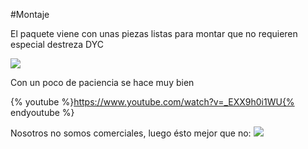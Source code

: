 #Montaje

El paquete viene con unas piezas listas para montar que no requieren especial destreza DYC

![](http://robotopia.es/img/cms/smart-car-para-microbit-montaje.jpg)

Con un poco de paciencia se hace muy bien

{% youtube %}https://www.youtube.com/watch?v=_EXX9h0i1WU{% endyoutube %}

Nosotros no somos comerciales, luego ésto mejor que no:
![](https://catedu.gitbooks.io/alphabot/content/assets/2018-06-30%2007_45_40-Documento1%20-%20Microsoft%20Word.png)
